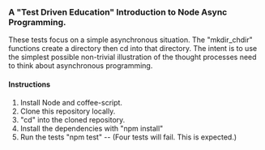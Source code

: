 ### A "Test Driven Education" Introduction to Node Async Programming.

These tests focus on a simple asynchronous situation.  The "mkdir_chdir" functions create a directory then cd into that directory.  The intent is to use the simplest possible non-trivial illustration of the thought processes need to think about asynchronous programming.

#### Instructions

1. Install Node and coffee-script.
2. Clone this repository locally.
3. "cd" into the cloned repository.
4. Install the dependencies with "npm install"
5. Run the tests "npm test" -- (Four tests will fail. This is expected.)

